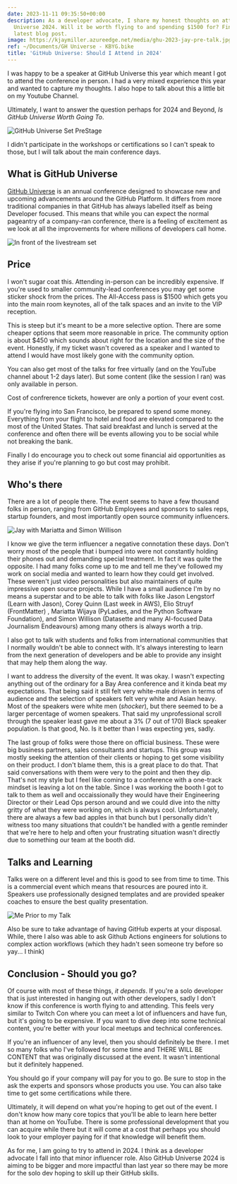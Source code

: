 ```yaml
---
date: 2023-11-11 09:35:50+00:00
description: As a developer advocate, I share my honest thoughts on attending GitHub
  Universe 2024. Will it be worth flying to and spending $1500 for? Find out in my
  latest blog post.
image: https://kjaymiller.azureedge.net/media/ghu-2023-jay-pre-talk.jpg
ref: ~/Documents/GH Universe - KBYG.bike
title: 'GitHub Universe: Should I Attend in 2024'
---
```


I was happy to be a speaker at GitHub Universe this year which meant I got to attend the conference in person. I had a very mixed experience this year and wanted to capture my thoughts. I also hope to talk about this a little bit on my Youtube Channel.

Ultimately, I want to answer the question perhaps for 2024 and Beyond, _Is GitHub Universe Worth Going To_.

![GitHub Universe Set PreStage](https://kjaymiller.azureedge.net/media/ghu-2023-set-pre-conf.jpg)

I didn't participate in the workshops or certifications so I can't speak to those, but I will talk about the main conference days.

## What is GitHub Universe

[GitHub Universe](https://githubuniverse.com) is an annual conference designed to showcase new and upcoming advancements around the GitHub Platform. It differs from more traditional companies in that GitHub has always labelled itself as being Developer focused. This means that while you can expect the normal pageantry of a company-ran conference, there is a feeling of excitement as we look at all the improvements for where millions of developers call home.

![In front of the livestream set](https://kjaymiller.azureedge.net/media/ghu-2023-jay-in-front-of-set.jpg)

## Price

I won't sugar coat this. Attending in-person can be incredibly expensive. If you're used to smaller community-lead conferences you may get some sticker shock from the prices. The All-Access pass is $1500 which gets you into the main room keynotes, all of the talk spaces and an invite to the VIP reception.

This is steep but it's meant to be a more selective option. There are some cheaper options that seem more reasonable in price. The community option is about $450 which sounds about right for the location and the size of the event. Honestly, if my ticket wasn't covered as a speaker and I wanted to attend I would have most likely gone with the community option.

You can also get most of the talks for free virtually (and on the YouTube channel about 1-2 days later). But some content (like the session I ran) was only available in person.

Cost of confrerence tickets, however are only a portion of your event cost.

If you're flying into San Francisco, be prepared to spend some money. Everything from your flight to hotel and food are elevated compared to the most of the United States. That said breakfast and lunch is served at the conference and often there will be events allowing you to be social while not breaking the bank.

Finally I do encourage you to check out some financial aid opportunities as they arise if you're planning to go but cost may prohibit.

## Who's there

There are a lot of people there. The event seems to have a few thousand folks in person, ranging from GitHub Employees and sponsors to sales reps, startup founders, and most importantly open source community influencers.

![Jay with Mariatta and Simon Willison](https://kjaymiller.azureedge.net/media/ghu-2023-python-leaders.jpg)

I know we give the term influencer a negative connotation these days. Don't worry most of the people that i bumped into were not constantly holding their phones out and demanding special treatment. In fact it was quite the opposite. I had many folks come up to me and tell me they've followed my work on social media and wanted to learn how they could get involved. These weren't just video personalities but also maintainers of quite impressive open source projects. While I have a small audience I'm by no means a superstar and to be able to talk with folks like Jason Lengstorf (Learn with Jason), Corey Quinn (Last week in AWS), Elio Struyf (FrontMatter)
, Mariatta Wijaya (PyLadies, and the Python Software Foundation), and Simon Willison (Datasette and many AI-focused Data Journalism Endeavours) among many others is always worth a trip.

I also got to talk with students and folks from international communities that I normally wouldn't be able to connect with. It's always interesting to learn from the next generation of developers and be able to provide any insight that may help them along the way.

I want to address the diversity of the event. It was okay. I wasn't expecting anything out of the ordinary for a Bay Area conference and it kinda beat my expectations.  That being said it still felt very white-male driven in terms of audience and the selection of speakers felt very white and Asian heavy. Most of the speakers were white men (_shocker_), but there seemed to be a larger percentage of women speakers. That said my unprofessional scroll through the speaker least gave me about a 3% (7 out of 170) Black speaker population. Is that good, No. Is it better than I was expecting yes, sadly.

The last group of folks were those there on official business. These were big business partners, sales consultants and startups. This group was mostly seeking the attention of their clients or hoping to get some visibility on their product. I don't blame them, this is a great place to do that. That said conversations with them were very to the point and then they dip. That's not my style but I feel like coming to a conference with a one-track mindset is leaving a lot on the table. Since I was working the booth I got to talk to them as well and occaissionally they would have their Engineering Director or their Lead Ops person around and we could dive into the nitty gritty of what they were working on, which is always cool. Unfortunately, there are always a few bad apples in that bunch but I personally didn't witness too many situations that couldn't be handled with a gentle reminder that we're here to help and often your frustrating situation wasn't directly due to something our team at the booth did.

## Talks and Learning

Talks were on a different level and this is good to see from time to time. This is a commercial event which means that resources are poured into it. Speakers use professionally designed templates and are provided speaker coaches to ensure the best quality presentation.

![Me Prior to my Talk](https://kjaymiller.azureedge.net/media/ghu-2023-jay-pre-talk.jpg)

Also be sure to take advantage of having GitHub experts at your disposal. While, there I also was able to ask Github Actions engineers for solutions to complex action workflows (which they hadn't seen someone try before so yay... I think)


## Conclusion - Should you go?

Of course with most of these things, _it depends_. If you're a solo developer that is just interested in hanging out with other developers, sadly I don't know if this conference is worth flying to and attending. This feels very similar to Twitch Con where you can meet a lot of influencers and have fun, but it's going to be expensive. If you want to dive deep into some technical content, you're better with your local meetups and technical conferences.

If you're an influencer of any level, then you should definitely be there. I met so many folks who I've followed for some time and THERE WILL BE CONTENT that was originally discussed at the event. It wasn't intentional but it definitely happened.

You should go if your company will pay for you to go. Be sure to stop in the ask the experts and sponsors whose products you use. You can also take time to get some certifications while there.

Ultimately, it will depend on what you're hoping to get out of the event. I don't know how many core topics that you'll be able to learn here better than at home on YouTube. There is some professional development that you can acquire while there but it will come at a cost that perhaps you should look to your employer paying for if that knowledge will benefit them.

As for me, I am going to try to attend in 2024. I think as a developer advocate I fall into that minor influencer role. Also GitHub Universe 2024 is aiming to be bigger and more impactful than last year so there may be more for the solo dev hoping to skill up their GitHub skills.
